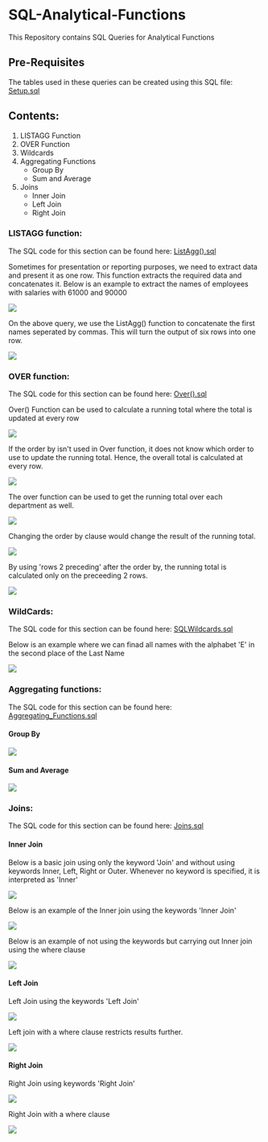 # SQL-Analytical-Functions
This Repository contains SQL Queries for Analytical Functions

## Pre-Requisites
The tables used in these queries can be created using this SQL file: [Setup.sql](https://github.com/anagharumade/SQL-Analytical-Functions/blob/master/Setup.sql)

## Contents:
1. LISTAGG Function
2. OVER Function
3. Wildcards
4. Aggregating Functions
   - Group By
   - Sum and Average
5. Joins
   - Inner Join
   - Left Join
   - Right Join

### LISTAGG function:

The SQL code for this section can be found here: [ListAgg().sql](https://github.com/anagharumade/SQL-Analytical-Functions/blob/master/ListAgg().sql)

Sometimes for presentation or reporting purposes, we need to extract data and present it as one row.
This function extracts the required data and concatenates it.
Below is an example to extract the names of employees with salaries with 61000 and 90000

![](https://github.com/anagharumade/SQL-Analytical-Functions/blob/master/ImagesForReadMe/ListAgg01.PNG)

On the above query, we use the ListAgg() function to concatenate the first names seperated by commas. 
This will turn the output of six rows into one row.

![](https://github.com/anagharumade/SQL-Analytical-Functions/blob/master/ImagesForReadMe/ListAgg02.PNG)

### OVER function:
The SQL code for this section can be found here: [Over().sql](https://github.com/anagharumade/SQL-Analytical-Functions/blob/master/Over().sql)

Over() Function can be used to calculate a running total where the total is updated at every row

![](https://github.com/anagharumade/SQL-Analytical-Functions/blob/master/ImagesForReadMe/Over01.PNG)

If the order by isn't used in Over function, it does not know which order to use to update the running total. 
Hence, the overall total is calculated at every row.

![](https://github.com/anagharumade/SQL-Analytical-Functions/blob/master/ImagesForReadMe/Over02.PNG)

The over function can be used to get the running total over each department as well.

![](https://github.com/anagharumade/SQL-Analytical-Functions/blob/master/ImagesForReadMe/Over03.PNG)

Changing the order by clause would change the result of the running total.

![](https://github.com/anagharumade/SQL-Analytical-Functions/blob/master/ImagesForReadMe/Over04.PNG)

By using 'rows 2 preceding' after the order by, the running total is calculated only on the preceeding 2 rows.

![](https://github.com/anagharumade/SQL-Analytical-Functions/blob/master/ImagesForReadMe/Over05.PNG)

### WildCards:

The SQL code for this section can be found here: [SQLWildcards.sql](https://github.com/anagharumade/SQL-Analytical-Functions/blob/master/SQLWildcards.sql)

Below is an example where we can finad all names with the alphabet 'E' in the second place of the Last Name

![](https://github.com/anagharumade/SQL-Analytical-Functions/blob/master/ImagesForReadMe/Wildcards01.PNG)

### Aggregating functions:

The SQL code for this section can be found here: [Aggregating_Functions.sql](https://github.com/anagharumade/SQL-Analytical-Functions/blob/master/Aggregating_Fuctions.sql)
#### Group By
![](https://github.com/anagharumade/SQL-Analytical-Functions/blob/master/ImagesForReadMe/Groupby.PNG)
#### Sum and Average
![](https://github.com/anagharumade/SQL-Analytical-Functions/blob/master/ImagesForReadMe/SumAndAverage.PNG)

### Joins:

The SQL code for this section can be found here: [Joins.sql](https://github.com/anagharumade/SQL-Analytical-Functions/blob/master/Joins.sql)
#### Inner Join
Below is a basic join using only the keyword 'Join' and without using keywords Inner, Left, Right or Outer. Whenever no keyword is specified, it is interpreted as 'Inner'

![](https://github.com/anagharumade/SQL-Analytical-Functions/blob/master/ImagesForReadMe/InnerJoin01.PNG)

Below is an example of the Inner join using the keywords 'Inner Join'

![](https://github.com/anagharumade/SQL-Analytical-Functions/blob/master/ImagesForReadMe/InnerJoin02.PNG)

Below is an example of not using the keywords but carrying out Inner join using the where clause

![](https://github.com/anagharumade/SQL-Analytical-Functions/blob/master/ImagesForReadMe/InnerJoin03.PNG)

#### Left Join

Left Join using the keywords 'Left Join'

![](https://github.com/anagharumade/SQL-Analytical-Functions/blob/master/ImagesForReadMe/LeftJoin01.PNG)

Left join with a where clause restricts results further.

![](https://github.com/anagharumade/SQL-Analytical-Functions/blob/master/ImagesForReadMe/LeftJoin02.PNG)

#### Right Join

Right Join using keywords 'Right Join'

![](https://github.com/anagharumade/SQL-Analytical-Functions/blob/master/ImagesForReadMe/RightJoin01.PNG)

Right Join with a where clause

![](https://github.com/anagharumade/SQL-Analytical-Functions/blob/master/ImagesForReadMe/RightJoin02.PNG)

